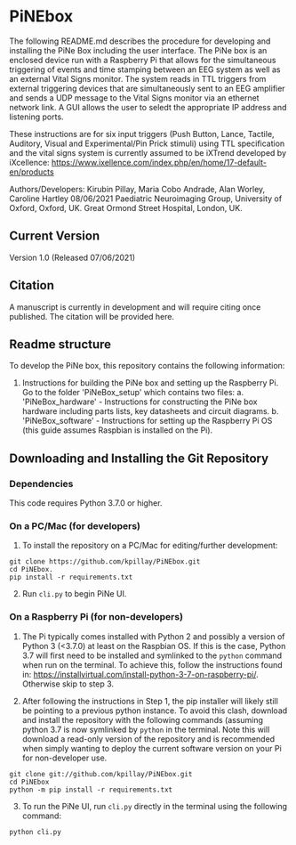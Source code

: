 # PiNEbox
The following README.md describes the procedure for developing and installing the PiNe Box including the user interface.
The PiNe box is an enclosed device run with a Raspberry Pi that allows for the simultaneous triggering of events and time stamping between an EEG system as well as an external Vital Signs monitor. The system reads in TTL triggers from external triggering devices that are simultaneously sent to an EEG amplifier and sends a UDP message to the Vital Signs monitor via an ethernet network link. A GUI allows the user to seledt the appropriate IP address and listening ports. 

These instructions are for six input triggers (Push Button, Lance, Tactile, Auditory, Visual and Experimental/Pin Prick stimuli) using TTL specification and the vital signs system is currently assumed to be iXTrend developed by iXcellence: https://www.ixellence.com/index.php/en/home/17-default-en/products

Authors/Developers: Kirubin Pillay, Maria Cobo Andrade, Alan Worley, Caroline Hartley 08/06/2021
Paediatric Neuroimaging Group, University of Oxford, Oxford, UK.
Great Ormond Street Hospital, London, UK.

## Current Version
Version 1.0 (Released 07/06/2021)

## Citation
A manuscript is currently in development and will require citing once published. The citation will be provided here.

## Readme structure
To develop the PiNe box, this repository contains the following information:
1. Instructions for building the PiNe box and setting up the Raspberry Pi. Go to the folder 'PiNeBox_setup' which contains two files:
a. 'PiNeBox_hardware' - Instructions for constructing the PiNe box hardware including parts lists, key datasheets and circuit diagrams.
b. 'PiNeBox_software' - Instructions for setting up the Raspberry Pi OS (this guide assumes Raspbian is installed on the Pi).

## Downloading and Installing the Git Repository
### Dependencies
This code requires Python 3.7.0 or higher.

### On a PC/Mac (for developers)
1. To install the repository on a PC/Mac for editing/further development:

```
git clone https://github.com/kpillay/PiNEbox.git
cd PiNEbox. 
pip install -r requirements.txt
```

2. Run `cli.py` to begin PiNe UI.

### On a Raspberry Pi (for non-developers)
1. The Pi typically comes installed with Python 2 and possibly a version of Python 3 (<3.7.0) at least on the Raspbian OS. If this is the case, Python 3.7 will first need to be installed and symlinked to the `python` command when run on the terminal. To achieve this, follow the instructions found in: https://installvirtual.com/install-python-3-7-on-raspberry-pi/. Otherwise skip to step 3.

2. After following the instructions in Step 1, the pip installer will likely still be pointing to a previous python instance. To avoid this clash, download and install the repository with the following commands (assuming python 3.7 is now symlinked by `python` in the terminal. Note this will download a read-only version of the repository and is recommended when simply wanting to deploy the current software version on your Pi for non-developer use.

```
git clone git://github.com/kpillay/PiNEbox.git
cd PiNEbox
python -m pip install -r requirements.txt
```

3. To run the PiNe UI, run `cli.py` directly in the terminal using the following command:
```
python cli.py
```
